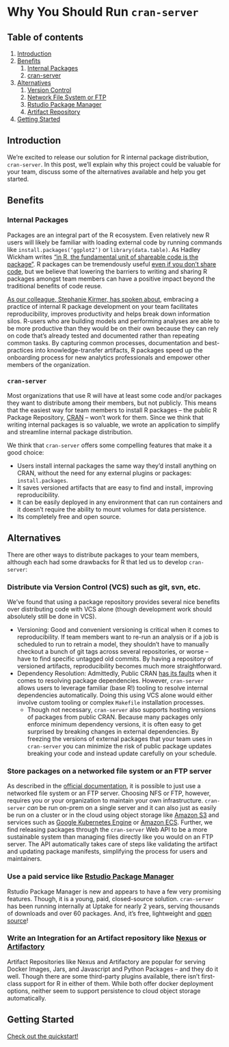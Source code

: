 # Why You Should Run `cran-server`

## Table of contents
1. [Introduction](#intro)
2. [Benefits](#benefits)
    1. [Internal Packages](#internal-packages)
    2. [cran-server](#cran-server)
3. [Alternatives](#alternatives)
    1. [Version Control](#vcs)
    2. [Network File System or FTP](#ftp)
    3. [Rstudio Package Manager](#rstudio)
    4. [Artifact Repository](#arty)
4. [Getting Started](#getting-started)

## Introduction <a name="intro"></a>
We’re excited to release our solution for R internal package distribution, `cran-server`. In this post, we’ll explain why this project could be valuable for your team, discuss some of the alternatives available and help you get started.

## Benefits <a name="benefits"></a>
### Internal Packages <a name="internal-packages"></a>
Packages are an integral part of the R ecosystem. Even relatively new R users will likely be familiar with loading external code by running commands like `install.packages(‘ggplot2’)` or `library(data.table)`. As Hadley Wickham writes [“in R, the fundamental unit of shareable code is the package”](http://r-pkgs.had.co.nz/intro.html). R packages can be tremendously useful [even if you don’t share code](https://hilaryparker.com/2014/04/29/writing-an-r-package-from-scratch/), but we believe that lowering the barriers to writing and sharing R packages amongst team members can have a positive impact beyond the traditional benefits of code reuse.

[As our colleague, Stephanie Kirmer, has spoken about](https://github.com/skirmer/odsc2018/), embracing a practice of internal R package development on your team facilitates reproducibility, improves productivity and helps break down information silos. R-users who are building models and performing analyses are able to be more productive than they would be on their own because they can rely on code that’s already tested and documented rather than repeating common tasks. By capturing common processes, documentation and best-practices into knowledge-transfer artifacts, R packages speed up the onboarding process for new analytics professionals and empower other members of the organization.

### `cran-server` <a name="cran-server"></a>
Most organizations that use R will have at least some code and/or packages they want to distribute among their members, but not publicly. This means that the easiest way for team members to install R packages – the public R Package Repository, [CRAN](https://cran.r-project.org/) – won’t work for them. Since we think that writing internal packages is so valuable, we wrote an application to simplify and streamline internal package distribution.

We think that `cran-server` offers some compelling features that make it a good choice:
* Users install internal packages the same way they’d install anything on CRAN, without the need for any external plugins or packages: `install.packages`.
* It saves versioned artifacts that are easy to find and install, improving reproducibility.
* It can be easily deployed in any environment that can run containers and it doesn’t require the ability to mount volumes for data persistence.
* Its completely free and open source.

## Alternatives <a name="alternatives"></a>
There are other ways to distribute packages to your team members, although each had some drawbacks for R that led us to develop `cran-server`:

### Distribute via Version Control (VCS) such as git, svn, etc. <a name="vcs"></a>

We’ve found that using a package repository provides several nice benefits over distributing code with VCS alone (though development work should absolutely still be done in VCS).
* Versioning: Good and convenient versioning is critical when it comes to reproducibility. If team members want to re-run an analysis or if a job is scheduled to run to retrain a model, they shouldn’t have to manually checkout a bunch of git tags across several repositories, or worse – have to find specific untagged old commits. By having a repository of versioned artifacts, reproducibility becomes much more straightforward.
* Dependency Resolution: Admittedly, Public CRAN [has its faults](https://mran.microsoft.com/timemachine) when it comes to resolving package dependencies. However, `cran-server` allows users to leverage familiar (base R!) tooling to resolve internal dependencies automatically. Doing this using VCS alone would either involve custom tooling or complex `Makefile` installation processes.
  * Though not necessary, `cran-server` also supports hosting versions of packages from public CRAN. Because many packages only enforce minimum dependency versions, it is often easy to get surprised by breaking changes in external dependencies. By freezing the versions of external packages that your team uses in `cran-server` you can minimize the risk of public package updates breaking your code and instead update carefully on your schedule.

### Store packages on a networked file system or an FTP server <a name="ftp"></a>
As described in the [official documentation](https://cran.r-project.org/doc/manuals/R-admin.html#Setting-up-a-package-repository), it is possible to just use a networked file system or an FTP server. Choosing NFS or FTP, however, requires you or your organization to maintain your own infrastructure. `cran-server` _can_ be run on-prem on a single server and it can also just as easily be run on a cluster or in the cloud using object storage like [Amazon S3](https://aws.amazon.com/s3/) and services such as [Google Kubernetes Engine](https://cloud.google.com/kubernetes-engine/) or [Amazon ECS](https://aws.amazon.com/ecs/). Further, we find releasing packages through the `cran-server` Web API to be a more sustainable system than managing files directly like you would on an FTP server. The API automatically takes care of steps like validating the artifact and updating package manifests, simplifying the process for users and maintainers. 

### Use a paid service like [Rstudio Package Manager](https://www.rstudio.com/products/package-manager/) <a name="rstudio"></a>
Rstudio Package Manager is new and appears to have a few very promising features. Though, it is a young, paid, closed-source solution. `cran-server` has been running internally at Uptake for nearly 2 years, serving thousands of downloads and over 60 packages. And, it’s free, lightweight and [open source](https://github.com/UptakeOpenSource/cran-server)!

### Write an Integration for an Artifact repository like [Nexus](https://www.sonatype.com/nexus-repository-sonatype) or [Artifactory](https://jfrog.com/artifactory/) <a name="arty"></a>
Artifact Repositories like Nexus and Artifactory are popular for serving Docker Images, Jars, and Javascript and Python Packages – and they do it well. Though there are some third-party plugins available, there isn’t first-class support for R in either of them. While both offer docker deployment options, neither seem to support persistence to cloud object storage automatically.

## Getting Started <a name="getting-started"></a>
[Check out the quickstart!](https://github.com/UptakeOpenSource/cran-server/)
